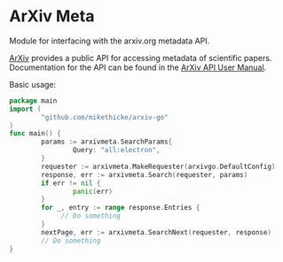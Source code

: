 # ArXiv Meta

Module for interfacing with the arxiv.org metadata API.

[ArXiv] provides a public API for accessing metadata of scientific papers.
 Documentation for the API can be found in the [ArXiv API User Manual].

 Basic usage:

```go
package main
import (
        "github.com/mikethicke/arxiv-go"
)
func main() {
        params := arxivmeta.SearchParams{
                Query: "all:electron",
        }
        requester := arxivmeta.MakeRequester(arxivgo.DefaultConfig)
        response, err := arxivmeta.Search(requester, params)
        if err != nil {
                panic(err)
        }
        for _, entry := range response.Entries {
             // Do something
        }
        nextPage, err := arxivmeta.SearchNext(requester, response)
        // Do something
}
```
 [ArXiv]: https:arxiv.org/
 [ArXiv API User Manual]: https:info.arxiv.org/help/api/user-manual.html